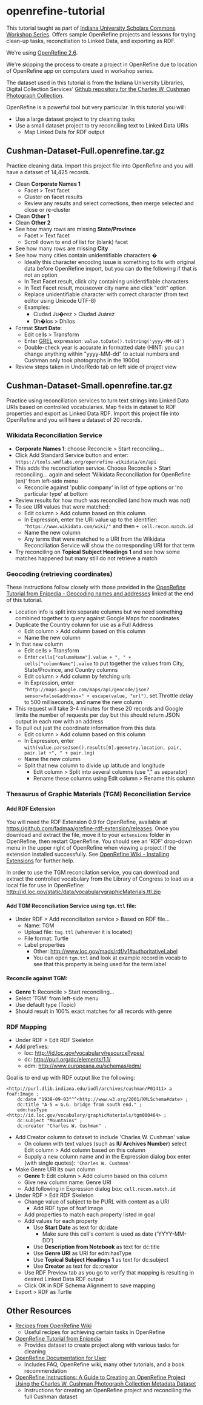 # openrefine-tutorial
This tutorial taught as part of <a href="https://libraries.indiana.edu/seminars-and-workshops">Indiana University Scholars Commons Workshop Series</a>. Offers sample OpenRefine projects and lessons for trying clean-up tasks, reconciliation to Linked Data, and exporting as RDF.

We're using <a href="http://openrefine.org/download.html">OpenRefine 2.6</a>.

We're skipping the process to create a project in OpenRefine due to location of OpenRefine app on computers used in workshop series.

The dataset used in this tutorial is from the Indiana University Libraries, Digital Collection Services' <a href="https://github.com/iulibdcs/cushman_photos">Github repository for the Charles W. Cushman Photograph Collection</a>. 

OpenRefine is a powerful tool but very particular. In this tutorial you will:
* Use a large dataset project to try cleaning tasks
* Use a small dataset project to try reconciling text to Linked Data URIs
  * Map Linked Data for RDF output

## Cushman-Dataset-Full.openrefine.tar.gz
Practice cleaning data. Import this project file into OpenRefine and you will have a dataset of 14,425 records.
* Clean **Corporate Names 1**
    * Facet > Text facet
    * Cluster on facet results
    * Review any results and select corrections, then merge selected and close or re-cluster
* Clean **Other 1**
* Clean **Other 2**
* See how many rows are missing **State/Province**
    * Facet > Text facet
    * Scroll down to end of list for (blank) facet
* See how many rows are missing **City**
* See how many cities contain unidentifiable characters �
    * Ideally this character encoding issue is something to fix with original data before OpenRefine import, but you can do the following if that is not an option
    * In Text Facet result, click city containing unidentifiable characters
    * In Text Facet result, mouseover city name and click "edit" option
    * Replace unidentifiable character with correct character (from text editor using Unicode UTF-8)
    * Examples:
        * Ciudad Ju�rez > Ciudad Juárez
        * Dh�los > Dhílos
* Format **Start Date**: 
    * Edit cells > Transform
    * Enter <a href="https://github.com/OpenRefine/OpenRefine/wiki/General-Refine-Expression-Language">GREL</a> expression: `value.toDate().toString('yyyy-MM-dd')`
    * Double-check year is accurate in formatted date (HINT: you can change anything within "yyyy-MM-dd" to actual numbers and Cushman only took photographs in the 1900s)
* Review steps taken in Undo/Redo tab on left side of project view

## Cushman-Dataset-Small.openrefine.tar.gz
Practice using reconciliation services to turn text strings into Linked Data URIs based on controlled vocabularies. Map fields in dataset to RDF properties and export as Linked Data RDF. Import this project file into OpenRefine and you will have a dataset of 20 records.

### Wikidata Reconciliation Service
* **Corporate Names 1**: choose Reconcile > Start reconciling...
* Click Add Standard Service button and enter: `https://tools.wmflabs.org/openrefine-wikidata/en/api`
* This adds the reconciliation service. Choose Reconcile > Start reconciling... again and select 'Wikidata Reconciliation for OpenRefine (en)' from left-side menu
  * Reconcile against 'public company' in list of type options or 'no particular type' at bottom
* Review results for how much was reconciled (and how much was not)
* To see URI values that were matched:
  * Edit column > Add column based on this column
  * In Expression, enter the URI value up to the identifier: `"https://www.wikidata.com/wiki/"` and then `+ cell.recon.match.id`
  * Name the new column
  * Any terms that were matched to a URI from the Wikidata Reconciliation Service will show the corresponding URI for that term
* Try reconciling on **Topical Subject Headings 1** and see how some matches happened but many still do not retrieve a match

### Geocoding (retrieving coordinates)
These instructions follow closely with those provided in the <a href="http://enipedia.tudelft.nl/wiki/Google_Refine_Tutorial#Geocoding_names_and_addresses">OpenRefine Tutorial from Enipedia - Geocoding names and addresses</a> linked at the end of this tutorial.
* Location info is split into separate columns but we need something combined together to query against Google Maps for coordinates
* Duplicate the Country column for use as a Full Address
  * Edit column > Add column based on this column
  * Name the new column
* In that new column
  * Edit cells > Transform
  * Enter `cells["columnName"].value + ", " + cells["columnName"].value` to put together the values from City, State/Province, and Country columns
  * Edit column > Add column by fetching urls
  * In Expression, enter `"http://maps.google.com/maps/api/geocode/json?sensor=false&address=" + escape(value, "url")`, set Throttle delay to 500 milliseconds, and name the new column
* This request will take 3-4 minutes for these 20 records and Google limits the number of requests per day but this should return JSON output in each row with an address
* To pull out just the coordinate information from this data
  * Edit column > Add column based on this column
  * In Expression, enter `with(value.parseJson().results[0].geometry.location, pair, pair.lat +", " + pair.lng)`
  * Name the new column
  * Split that new column to divide up latitude and longitude
    * Edit column > Split into several columns (use "," as separator)
    * Rename these columns using Edit column > Rename this column

### Thesaurus of Graphic Materials (TGM) Reconciliation Service

#### Add RDF Extension
You will need the RDF Extension 0.9 for OpenRefine, available at https://github.com/fadmaa/grefine-rdf-extension/releases.  Once you download and extract the file, move it to your `extensions` folder in OpenRefine, then restart OpenRefine. You should see an 'RDF' drop-down menu in the upper right of OpenRefine when viewing a project if the extension installed successfully. See <a href="https://github.com/OpenRefine/OpenRefine/wiki/Installing-Extensions">OpenRefine Wiki - Installing Extensions</a> for further help.

In order to use the TGM reconcilation service, you can download and extract the controlled vocabulary from the Library of Congress to load as a local file for use in OpenRefine: http://id.loc.gov/static/data/vocabularygraphicMaterials.ttl.zip

#### Add TGM Reconciliation Service using `tgm.ttl` file:
* Under RDF > Add reconciliation service > Based on RDF file...
    * Name: TGM
    * Upload file: `tmg.ttl` (wherever it is located)
    * File format: Turtle
    * Label properties
        * Other: http://www.loc.gov/mads/rdf/v1#authoritativeLabel
        * You can open `tgm.ttl` and look at example record in vocab to see that this property is being used for the term label

#### Reconcile against TGM:
* **Genre 1**: Reconcile > Start reconciling...
* Select 'TGM' from left-side menu
* Use default type (Topic)
* Should result in 100% exact matches for all records with genre

### RDF Mapping
* Under RDF > Edit RDF Skeleton
* Add prefixes:
  * loc: http://id.loc.gov/vocabulary/resourceTypes/
  * dc: http://purl.org/dc/elements/1.1/
  * edm: http://www.europeana.eu/schemas/edm/

Goal is to end up with RDF output like the following:
```
<http://purl.dlib.indiana.edu/iudl/archives/cushman/P01411> a foaf:Image ;
	dc:date "1938-09-03"^^<http://www.w3.org/2001/XMLSchema#date> ;
	dc:title "A-5 = G.G. bridge from south end." ;
	edm:hasType <http://id.loc.gov/vocabulary/graphicMaterials/tgm000464> ;
	dc:subject "Mountains" ;
	dc:creator "Charles W. Cushman" .
```

* Add Creator column to dataset to include 'Charles W. Cushman' value
    * On column with text values (such as **IU Archives Number**) select Edit column > Add column based on this column
    * Supply a new column name and in the Expression dialog box enter (with single quotes): `'Charles W. Cushman'`
* Make Genre URI its own column
    * **Genre 1**: Edit column > Add column based on this column
    * Give new column name: Genre URI
    * Add following in Expression dialog box: `cell.recon.match.id`
* Under RDF > Edit RDF Skeleton
    * Change value of subject to be PURL with content as a URI
        * Add RDF type of foaf:Image
    * Add properties to match each property listed in goal
    * Add values for each property
    	* Use **Start Date** as text for dc:date
			* Make sure this cell's content is used as date ('YYYY-MM-DD')
    	* Use **Description from Notebook** as text for dc:title
    	* Use **Genre URI** as URI for edm:hasType
    	* Use **Topical Subject Headings 1** as text for dc:subject
    	* Use **Creator** as text for dc:creator
    * Use RDF Preview tab as you go to verify that mapping is resulting in desired Linked Data RDF output
    * Click OK in RDF Schema Alignment to save mapping
* Export > RDF as Turtle

## Other Resources
* <a href="https://github.com/OpenRefine/OpenRefine/wiki/Recipes">Recipes from OpenRefine Wiki</a>
    * Useful recipes for achieving certain tasks in OpenRefine
* <a href="http://is.gd/refine">OpenRefine Tutorial from Enipedia</a>
    * Provides dataset to create project along with various tasks for cleaning
* <a href="http://openrefine.org/documentation.html">OpenRefine Documentation for User</a>
    * Includes FAQ, OpenRefine wiki, many other tutorials, and a book recommendation
* <a href="https://docs.google.com/document/d/1rvVOc69NJtNacTqgmkOliOBGDdYI4J1-qqIcRuFrou0/edit?usp=sharing">OpenRefine Instructions: A Guide to Creating an OpenRefine Project Using the Charles W. Cushman Photograph Collection Metadata Dataset</a>
    * Instructions for creating an OpenRefine project and reconciling the full Cushman dataset
